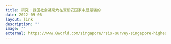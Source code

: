 ```yaml
---
title: 研究：我国社会凝聚力在亚细安国家中是最强的
date: 2022-09-06
layout: link
description: ""
image: ""
external: https://www.8world.com/singapore/rsis-survey-singapore-highest-level-of-cohesion-among-asean-1909951
---
```


